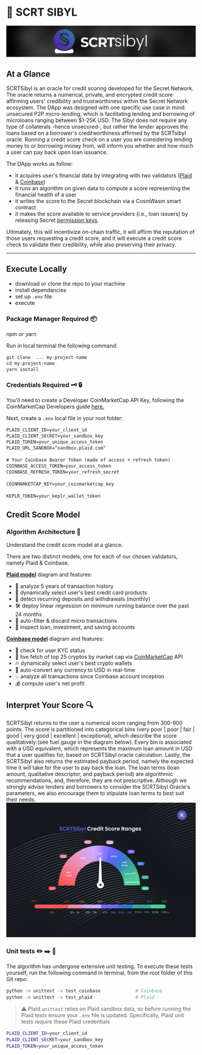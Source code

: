 # 🚀 SCRT SIBYL

![scrt sibyl image](./images/logo_horizontal.png)

## At a Glance
SCRTSibyl is an oracle for credit scoring developed for the Secret Network. The oracle returns a numerical, private, and encrypted credit score affirming users' credibility and trustworthiness within the Secret Network ecosystem. The DApp was designed with one specific use case in mind: unsecured P2P micro-lending, which is facilitating lending and borrowing of microloans ranging between $1-25K USD. The Sibyl does not require any type of collaterals -hence unsecured-, but rather the lender approves the loans based on a borrower's creditworthiness affirmed by the SCRTsibyl oracle. Running a credit score check on a user you are considering lending money to or borrowing money from, will inform you whether and how much a user can pay back upon loan issuance. 

The DApp works as follow: 
 - it acquires user's financial data by integrating with two validators ([Plaid](https://dashboard.plaid.com/overview) & [Coinbase](https://developers.coinbase.com/))
 - it runs an algorithm on given data to compute a score representing the financial health of a user
 - it writes the score to the Secret blockchain via a CosmWasm smart contract
 - it makes the score available to service providers (i.e., loan issuers) by releasing Secret [permission keys](https://github.com/SecretFoundation/SNIPs/blob/master/SNIP-24.md#secretd). 

Ultimately, this will incentivize on-chain traffic, it will affirm the reputation of those users requesting a credit score, and it will execute a credit score check to validate their credibility, while also preserving their privacy. 

 ---


## Execute Locally
 * download or clone the repo to your machine
 * install dependancies 
 * set up ```.env``` file 
 * execute 


### Package Manager Required :package:
npm or yarn

Run in local terminal the following command:
```
git clone  ... my-project-name
cd my-project-name
yarn install
```


### Credentials Required :old_key: :lock:

You'll need to create a Developer CoinMarketCap API Key, following the CoinMarketCap Developers guide [here.](https://coinmarketcap.com/api/documentation/v1/#section/Introduction)

Next, create a ```.env``` local file in your root folder: 

```
PLAID_CLIENT_ID=your_client_id
PLAID_CLIENT_SECRET=your_sandbox_key
PLAID_TOKEN=your_unique_access_token
PLAID_URL_SANDBOX="sandbox.plaid.com"

# Your Coinbase Bearer Token (made of access + refresh token)
COINBASE_ACCESS_TOKEN=your_access_token
COINBASE_REFRESH_TOKEN=your_refresh_secret

COINMARKETCAP_KEY=your_coinmarketcap_key

KEPLR_TOKEN=your_keplr_wallet_token
```




## Credit Score Model 

### Algorithm Architecture :page_facing_up:
Understand the credit score model at a glance. 

There are two distinct models, one for each of our chosen validators, namely Plaid & Coinbase.

[**Plaid model**](./images/logic_plaid.png) diagram and features:
- :curling_stone: analyze 5 years of transaction history
- :gem: dynamically select user's best credit card products
- :dart: detect recurring deposits and withdrawals (monthly)
- :hammer_and_wrench: deploy linear regression on minimum running balance over the past 24 months
- :magnet: auto-filter & discard micro transactions
- :pushpin: inspect loan, investment, and saving accounts

[**Coinbase model**](./images/logic_coinbase.png) diagram and features:
- :bell: check for user KYC status
- :key: live fetch of top 25 cryptos by market cap via [CoinMarketCap](https://coinmarketcap.com/) API
- :fire: dynamically select user's best crypto wallets
- :closed_lock_with_key: auto-convert any currency to USD in real-time
- :bulb: analyze all transactions since Coinbase account inception
- :moneybag: compute user's net profit
 
 
  
## Interpret Your Score :mag:

SCRTSibyl returns to the user a numerical score ranging from 300-900 points. The score is partitioned into categorical bins (very poor | poor | fair | good | very good | excellent | exceptional), which describe the score qualitatively (see fuel gauge in the diagram below). Every bin is associated with a USD equivalent, which represents the maximum loan amount in USD that a user qualifies for, based on SCRTSibyl oracle calculation. Lastly, the SCRTSibyl also returns the estimated payback period, namely the expected time it will take for the user to pay back the loan. The loan terms (loan amount, qualitative descriptor, and payback period) are algorithmic recommendations, and, therefore, they are not prescriptive. Although we strongly advise lenders and borrowers to consider the SCRTSibyl Oracle's parameters, we also encourage them to stipulate loan terms to best suit their needs. 
![](./images/ranges.png) 

### Unit tests :pencil2: :black_nib: :page_facing_up:

The algorithm has undergone extensive unit testing. To execute these tests yourself, run the following command in terminal, from the root folder of this Git repo:

```bash
python -m unittest -v test_coinbase             # Coinbase 
python -m unittest -v test_plaid                # Plaid
```

> :warning: Plaid `unittest` relies on Plaid sandbox data, so before running the Plaid tests ensure your `.env` file is updated. Specifically, Plaid unit tests require these Plaid credentials

```bash
PLAID_CLIENT_ID=your_client_id
PLAID_CLIENT_SECRET=your_sandbox_key
PLAID_TOKEN=your_unique_access_token
```





